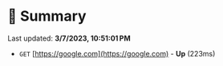 # 📖 Summary
Last updated: **3/7/2023, 10:51:01 PM**

- `GET` [https://google.com](https://google.com) - **Up** (223ms)
